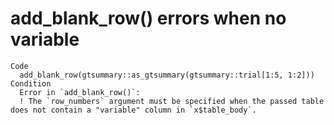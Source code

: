 # add_blank_row() errors when no variable

    Code
      add_blank_row(gtsummary::as_gtsummary(gtsummary::trial[1:5, 1:2]))
    Condition
      Error in `add_blank_row()`:
      ! The `row_numbers` argument must be specified when the passed table does not contain a "variable" column in `x$table_body`.

